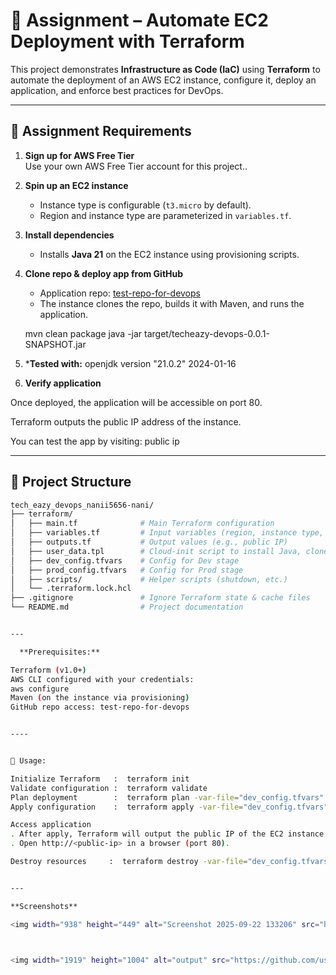 # 🚀 Assignment – Automate EC2 Deployment with Terraform

This project demonstrates **Infrastructure as Code (IaC)** using **Terraform** to automate the deployment of an AWS EC2 instance, configure it, deploy an application, and enforce best practices for DevOps.

---

## 📌 Assignment Requirements

1. **Sign up for AWS Free Tier**  
   Use your own AWS Free Tier account for this project..

2. **Spin up an EC2 instance**  
   - Instance type is configurable (`t3.micro` by default).  
   - Region and instance type are parameterized in `variables.tf`.

3. **Install dependencies**  
   - Installs **Java 21** on the EC2 instance using provisioning scripts.

4. **Clone repo & deploy app from GitHub**  
   - Application repo: [test-repo-for-devops](https://github.com/Trainings-TechEazy/test-repo-for-devops)  
   - The instance clones the repo, builds it with Maven, and runs the application.

   mvn clean package
   java -jar target/techeazy-devops-0.0.1-SNAPSHOT.jar

5.  ***Tested with:**
openjdk version "21.0.2" 2024-01-16

6. **Verify application**

Once deployed, the application will be accessible on port 80.

Terraform outputs the public IP address of the instance.

You can test the app by visiting: public ip




-----


## 📂 Project Structure

```bash
tech_eazy_devops_nanii5656-nani/
├── terraform/
│   ├── main.tf              # Main Terraform configuration
│   ├── variables.tf         # Input variables (region, instance type, etc.)
│   ├── outputs.tf           # Output values (e.g., public IP)
│   ├── user_data.tpl        # Cloud-init script to install Java, clone repo, run app
│   ├── dev_config.tfvars    # Config for Dev stage
│   ├── prod_config.tfvars   # Config for Prod stage
│   ├── scripts/             # Helper scripts (shutdown, etc.)
│   └── .terraform.lock.hcl
├── .gitignore               # Ignore Terraform state & cache files
└── README.md                # Project documentation


---

  **Prerequisites:**

Terraform (v1.0+)
AWS CLI configured with your credentials:
aws configure
Maven (on the instance via provisioning)
GitHub repo access: test-repo-for-devops


----


🚀 Usage:

Initialize Terraform   :  terraform init
Validate configuration :  terraform validate
Plan deployment        :  terraform plan -var-file="dev_config.tfvars"
Apply configuration    :  terraform apply -var-file="dev_config.tfvars" -auto-approve

Access application
. After apply, Terraform will output the public IP of the EC2 instance.
. Open http://<public-ip> in a browser (port 80).

Destroy resources     :  terraform destroy -var-file="dev_config.tfvars" -auto-approve


---

**Screenshots**

<img width="938" height="449" alt="Screenshot 2025-09-22 133206" src="https://github.com/user-attachments/assets/d51a3281-2924-45a1-b644-fe12a3b88279" />



<img width="1919" height="1004" alt="output" src="https://github.com/user-attachments/assets/e81ebf2e-d8ea-4501-a98b-45891325956c" />
